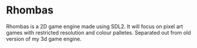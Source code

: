 # Rhombas
Rhombas is a 2D game engine made using SDL2. It will focus on pixel art games with restricted resolution and colour palletes. Separated out from old version of my 3d game engine.
